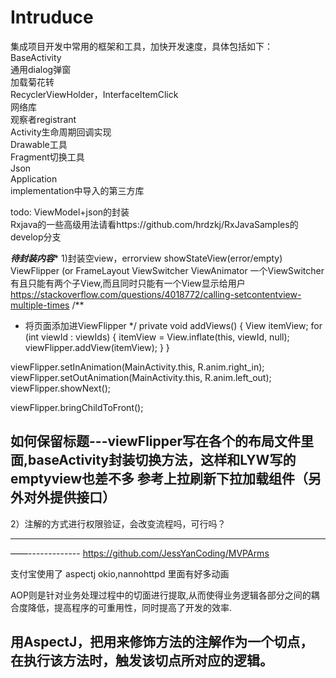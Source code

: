 # Intruduce

集成项目开发中常用的框架和工具，加快开发速度，具体包括如下：  
BaseActivity  
通用dialog弹窗  
加载菊花转  
RecyclerViewHolder，InterfaceItemClick  
网络库  
观察者registrant  
Activity生命周期回调实现  
Drawable工具  
Fragment切换工具  
Json  
Application  
implementation中导入的第三方库  

todo: ViewModel+json的封装  
Rxjava的一些高级用法请看https://github.com/hrdzkj/RxJavaSamples的develop分支   

*************************待封装内容**************************
1)封装空view，errorview  showStateView(error/empty)
ViewFlipper (or FrameLayout  ViewSwitcher  ViewAnimator
一个ViewSwitcher有且只能有两个子View,而且同时只能有一个View显示给用户
https://stackoverflow.com/questions/4018772/calling-setcontentview-multiple-times
/**
 * 将页面添加进ViewFlipper
 */
private void addViews() {
    View itemView;
    for (int viewId : viewIds) {
        itemView = View.inflate(this, viewId, null);
        viewFlipper.addView(itemView);
    }
}
    
viewFlipper.setInAnimation(MainActivity.this, R.anim.right_in);
viewFlipper.setOutAnimation(MainActivity.this, R.anim.left_out);
viewFlipper.showNext();

viewFlipper.bringChildToFront();


如何保留标题---viewFlipper写在各个的布局文件里面,baseActivity封装切换方法，这样和LYW写的emptyview也差不多
              参考上拉刷新下拉加载组件（另外对外提供接口）
--------------
2）注解的方式进行权限验证，会改变流程吗，可行吗？
********************************************************************************

——-------------
https://github.com/JessYanCoding/MVPArms

支付宝使用了 aspectj okio,nannohttpd  里面有好多动画

AOP则是针对业务处理过程中的切面进行提取,从而使得业务逻辑各部分之间的耦合度降低，提高程序的可重用性，同时提高了开发的效率.

用AspectJ，把用来修饰方法的注解作为一个切点，在执行该方法时，触发该切点所对应的逻辑。
-----------
